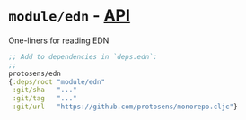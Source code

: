 # `module/edn` - [API](API.md)

One-liners for reading EDN

```clojure
;; Add to dependencies in `deps.edn`:
;;
protosens/edn
{:deps/root "module/edn"
 :git/sha   "..."
 :git/tag   "..."
 :git/url   "https://github.com/protosens/monorepo.cljc"}
```

